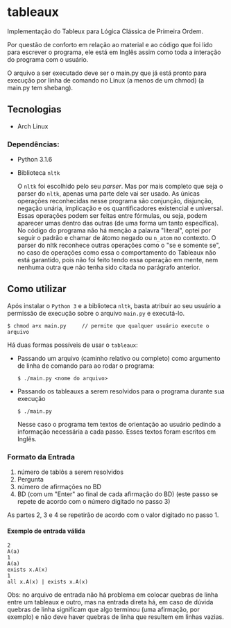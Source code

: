 # tableaux

Implementação do Tableux para Lógica Clássica de Primeira Ordem.

Por questão de conforto em relação ao material e ao código que foi lido para escrever o programa, ele está em Inglês assim como toda a interação do programa com o usuário.

O arquivo a ser executado deve ser o main.py que já está pronto para execução por linha de comando no Linux (a menos de um chmod) (a main.py tem shebang).

## Tecnologias

* Arch Linux

### Dependências:

* Python 3.1.6
* Biblioteca `nltk`

	O `nltk` foi escolhido pelo seu _parser_. Mas por mais completo que seja o parser do `nltk`, apenas uma parte dele vai ser usado. As únicas operações reconhecidas nesse programa são conjunção, disjunção, negação unária, implicação e os quantificadores existencial e universal. Essas operações podem ser feitas entre fórmulas, ou seja, podem aparecer umas dentro das outras (de uma forma um tanto específica). No código do programa não há menção a palavra "literal", optei por seguir o padrão e chamar de átomo negado ou `n_atom` no contexto.
	O parser do nltk reconhece outras operações como o "se e somente se", no caso de operações como essa o comportamento do Tableaux não está garantido, pois não foi feito tendo essa operação em mente, nem nenhuma outra que não tenha sido citada no parágrafo anterior.

## Como utilizar

Após instalar o `Python 3` e a biblioteca `nltk`, basta atribuir ao seu usuário a permissão de execução sobre o arquivo `main.py` e executá-lo.

	$ chmod a+x main.py 	// permite que qualquer usuário execute o arquivo

Há duas formas possíveis de usar o `tableaux`: 

* Passando um arquivo (caminho relativo ou completo) como argumento de linha de comando para ao rodar o programa:
	
	```
	$ ./main.py <nome do arquivo>
	```

* Passando os tableauxs a serem resolvidos para o programa durante sua execução
	
	```
	$ ./main.py
	```

	Nesse caso o programa tem textos de orientação ao usuário pedindo a informação necessária a cada passo. Esses textos foram escritos em Inglês.

### Formato da Entrada

1. número de tablôs a serem resolvidos
2. Pergunta
3. número de afirmações no BD
4. BD (com um "Enter" ao final de cada afirmação do BD) (este passo se repete de acordo com o número digitado no passo 3)

As partes 2, 3 e 4 se repetirão de acordo com o valor digitado no passo 1.

#### Exemplo de entrada válida

```
2
A(a)
1
A(a)
exists x.A(x)
1
all x.A(x) | exists x.A(x)
```

Obs: no arquivo de entrada não há problema em colocar quebras de linha entre um tableaux e outro, mas na entrada direta há, em caso de dúvida quebras de linha significam que algo terminou (uma afirmação, por exemplo) e não deve haver quebras de linha que resultem em linhas vazias.
